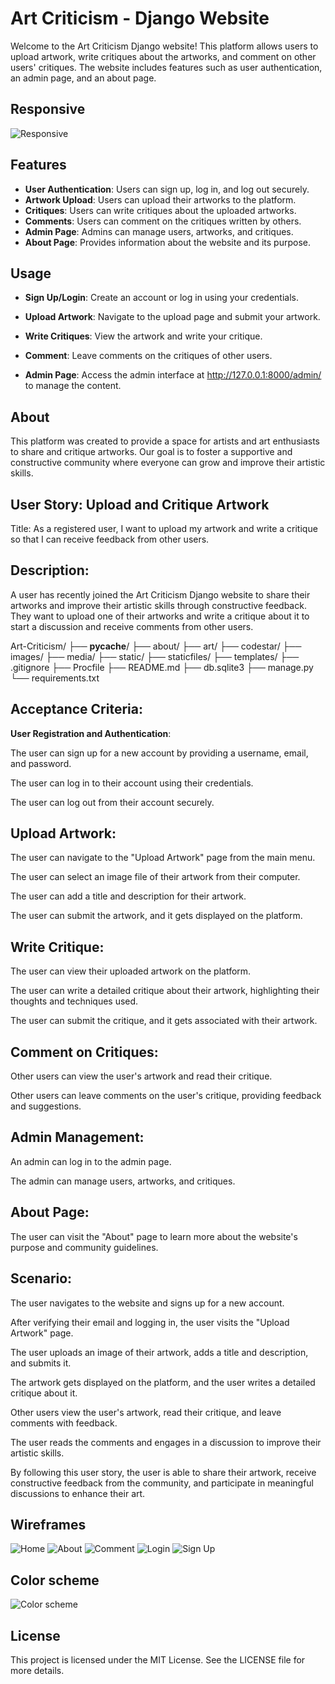 
# Art Criticism - Django Website

Welcome to the Art Criticism Django website! This platform allows users to upload artwork, write critiques about the artworks, and comment on other users' critiques. The website includes features such as user authentication, an admin page, and an about page.

## Responsive

![Responsive](images/resp.png)
## Features

- **User Authentication**: Users can sign up, log in, and log out securely.
- **Artwork Upload**: Users can upload their artworks to the platform.
- **Critiques**: Users can write critiques about the uploaded artworks.
- **Comments**: Users can comment on the critiques written by others.
- **Admin Page**: Admins can manage users, artworks, and critiques.
- **About Page**: Provides information about the website and its purpose.

## Usage
- **Sign Up/Login**: Create an account or log in using your credentials.

- **Upload Artwork**: Navigate to the upload page and submit your artwork.

- **Write Critiques**: View the artwork and write your critique.

- **Comment**: Leave comments on the critiques of other users.

- **Admin Page**: Access the admin interface at http://127.0.0.1:8000/admin/ to manage the content.

## About
This platform was created to provide a space for artists and art enthusiasts to share and critique artworks. Our goal is to foster a supportive and constructive community where everyone can grow and improve their artistic skills.



## User Story: Upload and Critique Artwork
Title: As a registered user, I want to upload my artwork and write a critique so that I can receive feedback from other users.

## Description:
A user has recently joined the Art Criticism Django website to share their artworks and improve their artistic skills through constructive feedback. They want to upload one of their artworks and write a critique about it to start a discussion and receive comments from other users.

Art-Criticism/
├── __pycache__/
├── about/
├── art/
├── codestar/
├── images/
├── media/
├── static/
├── staticfiles/
├── templates/
├── .gitignore
├── Procfile
├── README.md
├── db.sqlite3
├── manage.py
└── requirements.txt


## Acceptance Criteria:
**User Registration and Authentication**:

The user can sign up for a new account by providing a username, email, and password.

The user can log in to their account using their credentials.

The user can log out from their account securely.

## Upload Artwork:

The user can navigate to the "Upload Artwork" page from the main menu.

The user can select an image file of their artwork from their computer.

The user can add a title and description for their artwork.

The user can submit the artwork, and it gets displayed on the platform.

## Write Critique:

The user can view their uploaded artwork on the platform.

The user can write a detailed critique about their artwork, highlighting their thoughts and techniques used.

The user can submit the critique, and it gets associated with their artwork.

## Comment on Critiques:

Other users can view the user's artwork and read their critique.

Other users can leave comments on the user's critique, providing feedback and suggestions.

## Admin Management:

An admin can log in to the admin page.

The admin can manage users, artworks, and critiques.

## About Page:

The user can visit the "About" page to learn more about the website's purpose and community guidelines.

## Scenario:
The user navigates to the website and signs up for a new account.

After verifying their email and logging in, the user visits the "Upload Artwork" page.

The user uploads an image of their artwork, adds a title and description, and submits it.

The artwork gets displayed on the platform, and the user writes a detailed critique about it.

Other users view the user's artwork, read their critique, and leave comments with feedback.

The user reads the comments and engages in a discussion to improve their artistic skills.

By following this user story, the user is able to share their artwork, receive constructive feedback from the community, and participate in meaningful discussions to enhance their art.

## Wireframes
![Home](images/ho.png)
![About](images/Ab.png)
![Comment](images/co.png)
![Login](images/lo.png)
![Sign Up](images/si.png)

## Color scheme

![Color scheme](images/colors.png)
    

## License
This project is licensed under the MIT License. See the LICENSE file for more details.
